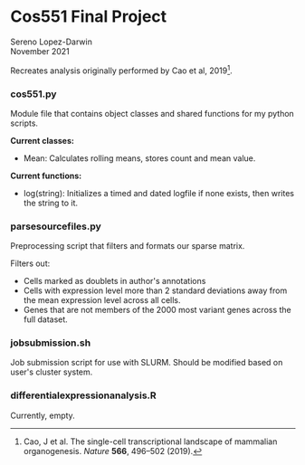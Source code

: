 # Cos551 Final Project

Sereno Lopez-Darwin \
November 2021

Recreates analysis originally performed by Cao et al, 2019[^1].

### cos551.py

Module file that contains object classes and shared functions for my 
python scripts. 

**Current classes:** 
- Mean: Calculates rolling means, stores count and mean value.

**Current functions:**
- log(string): Initializes a timed and dated logfile if none exists, 
then writes the string to it.

### parsesourcefiles.py

Preprocessing script that filters and formats our sparse matrix. 

Filters out:

- Cells marked as doublets in author's annotations
- Cells with expression level more than 2 standard deviations 
away from the mean expression level across all cells.
- Genes that are not members of the 2000 most variant genes across 
the full dataset.

### jobsubmission.sh

Job submission script for use with SLURM. Should be modified
based on user's cluster system.

### differentialexpressionanalysis.R

Currently, empty.

[^1]: Cao, J et al. The single-cell transcriptional landscape of 
mammalian organogenesis. *Nature* **566**, 496–502 (2019).